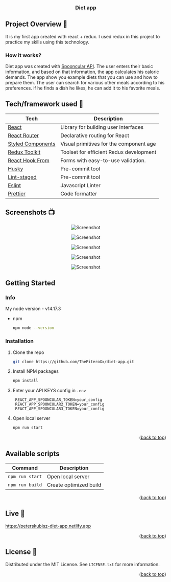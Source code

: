 <div id="top"></div>
<h3 align="center">Diet app</h3>


## Project Overview 🎉
It is my first app created with react + redux.
I used redux in this project to practice my skills using this technology.

### How it works?
Diet app was created with [Spooncular API](https://spoonacular.com/food-api).
The user enters their basic information, and based on that information, the app calculates his caloric demands.
The app show you example diets that you can use and how to prepare them. The user can search for various other meals according to his preferences.
if he finds a dish he likes, he can add it to his favorite meals.

## Tech/framework used 🔧

| Tech                                                    | Description                              |
| ------------------------------------------------------- | ---------------------------------------- |
| [React](https://reactjs.org/)                           | Library for building user interfaces     |
| [React Router](https://reactrouter.com/)                | Declarative routing for React            |
| [Styled Components](https://styled-components.com/)     | Visual primitives for the component age  |
| [Redux Toolkit](https://redux-toolkit.js.org/)          | Toolset for efficient Redux development  |
| [React Hook From](https://react-hook-form.com/)         | Forms with easy-to-use validation.       |
| [Husky](https://github.com/okonet/lint-staged)          | Pre-commit tool                          |
| [Lint-staged](https://github.com/okonet/lint-staged)    | Pre-commit tool                          |
| [Eslint](https://eslint.org/)                           | Javascript Linter                        |
| [Prettier](https://prettier.io/)                        | Code formatter                           |

## Screenshots 📺

<p align="center">
    <img src="https://user-images.githubusercontent.com/80220881/170837844-341a2907-05e4-45ab-8a3a-2845da9264b2.png" alt="Screenshot">
</p>

<p align="center">
    <img src="https://user-images.githubusercontent.com/80220881/170838036-e1d2c994-5ed7-4fce-949d-f98ec7f411de.png" alt="Screenshot">
</p>

<p align="center">
    <img src="https://user-images.githubusercontent.com/80220881/170838127-30eee264-7d9f-411e-ba70-cb433fbc3eb7.png" alt="Screenshot">
</p>

<p align="center">
    <img src="https://user-images.githubusercontent.com/80220881/170838217-1a9b2971-c05c-47d1-aa48-537ab0c553ae.png" alt="Screenshot">
</p>

<p align="center">
    <img src="https://user-images.githubusercontent.com/80220881/170838238-28f7e547-19bf-435b-8088-5aa4bf23bfa4.png" alt="Screenshot">
</p>

## Getting Started

### Info

My node version - v14.17.3 
* npm
  ```sh
  npm node --version
  ```

### Installation

1. Clone the repo
   ```sh
   git clone https://github.com/ThePiteroXx/diet-app.git
   ```
2. Install NPM packages
   ```sh
   npm install
   ```
3. Enter your API KEYS config in `.env`
   ```env
    REACT_APP_SPOONCULAR_TOKEN=your_config
    REACT_APP_SPOONCULAR2_TOKEN=your_config
    REACT_APP_SPOONCULAR3_TOKEN=your_config
   ```
4. Open local server
    ```sh
   npm run start
   ```

<p align="right">(<a href="#top">back to top</a>)</p>

## Available scripts

| Command                   | Description                   |
| ------------------------- | ----------------------------- |
| `npm run start`           | Open local server             |     
| `npm run build`           | Create optimized build        |    


<p align="right">(<a href="#top">back to top</a>)</p>

## Live 📍
https://peterskubisz-diet-app.netlify.app
<p align="right">(<a href="#top">back to top</a>)</p>

## License 🔱

Distributed under the MIT License. See `LICENSE.txt` for more information.

<p align="right">(<a href="#top">back to top</a>)</p>
